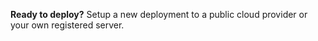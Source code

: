 __Ready to deploy?__ Setup a new deployment to a public cloud provider or your own registered server.

